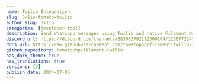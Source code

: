 ```yaml
---
name: Twilio Integration
slug: 3x1io-tomato-twilio
author_slug: 3x1io
categories: [developer-tool]
description: Send Whatsapp messages using Twilio and native Filament Notification class
discord_url: https://discord.com/channels/883083792112300104/1258772240678391808
docs_url: https://raw.githubusercontent.com/tomatophp/filament-twilio/master/README.md
github_repository: tomatophp/filament-twilio
has_dark_theme: true
has_translations: true
versions: [3]
publish_date: 2024-07-05
---
```

